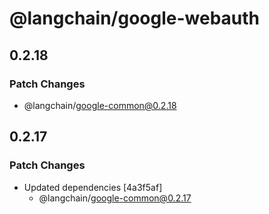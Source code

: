 # @langchain/google-webauth

## 0.2.18

### Patch Changes

- @langchain/google-common@0.2.18

## 0.2.17

### Patch Changes

- Updated dependencies [4a3f5af]
  - @langchain/google-common@0.2.17
